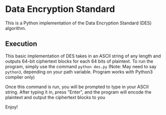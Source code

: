 # Data Encryption Standard
This is a Python implementation of the Data Encryption Standard (DES) algorithm.

## Execution
This basic implementation of DES takes in an ASCII string of any length and outputs 64-bit ciphertext blocks for each 64 bits of plaintext.
To run the program, simply use the command
`python des.py` (Note: May need to say `python3`, depending on your path variable. Program works with Python3 compiler only)

Once this command is run, you will be prompted to type in your ASCII string. After typing it in, press "Enter", and the program will encode the plaintext and output the ciphertext blocks to you

Enjoy!